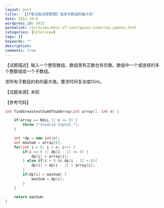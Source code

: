 ```yaml
---
layout: post
title: '【IT笔试面试题整理】连续子数组的最大和'
date: 2012-10-6
wordpress_id: 3432
permalink: /archives/most-of-contiguous-subarray-yamato.html
categories: [Interview]
tags: []
keywords: ""
description: 
comments: true
---
```

【试题描述】输入一个整型数组，数组里有正数也有负数。数组中一个或连续的多个整数组成一个子数组。

求所有子数组的和的最大值。要求时间复杂度O(n)。

【试题来源】未知

【参考代码】

``` cpp
int findGreastestSumOfSubArray(int array[], int n) {

	if(array == NULL || n <= 0) {
		throw ("Invalid Inptut.");
	}

	int *dp = new int[n];
	int maxSum = array[0];
	for(int i = 0; i < n; i++) {
		if(i == 0 || dp[i - 1] <= 0) {
			dp[i] = array[i];
		} else if(i > 0 && dp[i - 1] > 0){
			dp[i] = dp[i - 1] + array[i];
		}
		if(dp[i] > maxSum) {
			maxSum = dp[i];
		}
	}

	return maxSum;
}
```
